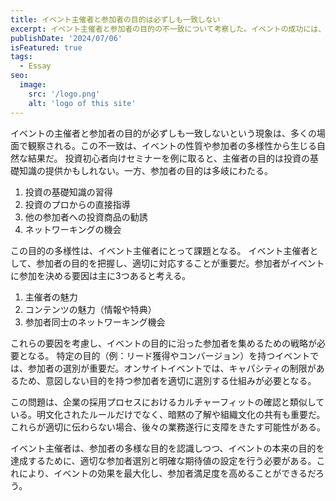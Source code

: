```yaml
---
title: イベント主催者と参加者の目的は必ずしも一致しない
excerpt: イベント主催者と参加者の目的の不一致について考察した。イベントの成功には、参加者の多様な目的を理解し、適切な選別と期待値の設定が重要。主催者の意図と参加者の目的のバランスを取ることで、イベントの効果を最大化し、参加者満足度を向上させる方法がある。
publishDate: '2024/07/06'
isFeatured: true
tags:
  - Essay
seo:
  image:
    src: '/logo.png'
    alt: 'logo of this site'
---
```


イベントの主催者と参加者の目的が必ずしも一致しないという現象は、多くの場面で観察される。この不一致は、イベントの性質や参加者の多様性から生じる自然な結果だ。
投資初心者向けセミナーを例に取ると、主催者の目的は投資の基礎知識の提供かもしれない。一方、参加者の目的は多岐にわたる。

1. 投資の基礎知識の習得
1. 投資のプロからの直接指導
1. 他の参加者への投資商品の勧誘
1. ネットワーキングの機会

この目的の多様性は、イベント主催者にとって課題となる。
イベント主催者として、参加者の目的を把握し、適切に対応することが重要だ。参加者がイベントに参加を決める要因は主に3つあると考える。

1. 主催者の魅力
1. コンテンツの魅力（情報や特典）
1. 参加者同士のネットワーキング機会

これらの要因を考慮し、イベントの目的に沿った参加者を集めるための戦略が必要となる。
特定の目的（例：リード獲得やコンバージョン）を持つイベントでは、参加者の選別が重要だ。オンサイトイベントでは、キャパシティの制限があるため、意図しない目的を持つ参加者を適切に選別する仕組みが必要となる。

この問題は、企業の採用プロセスにおけるカルチャーフィットの確認と類似している。明文化されたルールだけでなく、暗黙の了解や組織文化の共有も重要だ。これらが適切に伝わらない場合、後々の業務遂行に支障をきたす可能性がある。

イベント主催者は、参加者の多様な目的を認識しつつ、イベントの本来の目的を達成するために、適切な参加者選別と明確な期待値の設定を行う必要がある。これにより、イベントの効果を最大化し、参加者満足度を高めることができるだろう。
